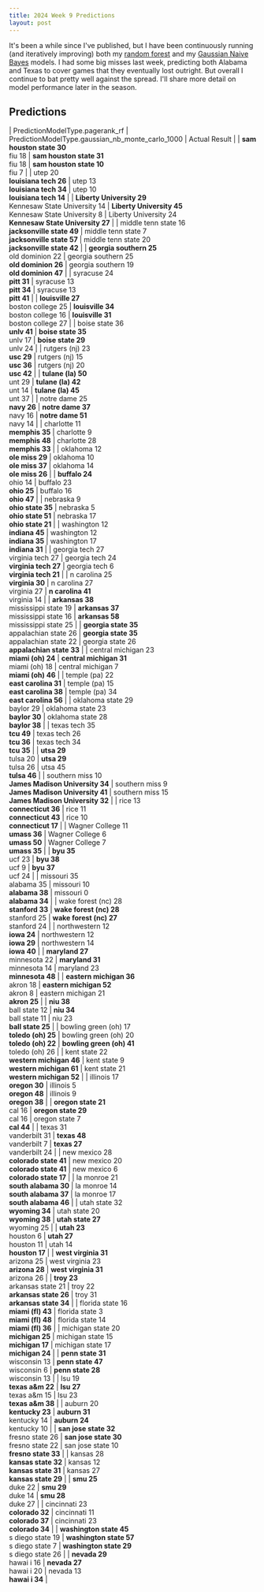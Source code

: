 ```yaml
---
title: 2024 Week 9 Predictions
layout: post
---
```


It's been a while since I've published, but I have been continuously running (and iteratively improving) both my [random forest](https://rylz.github.io/college-football/Predicting-the-2017-College-Football-Bowl-Season/) and my [Gaussian Naive Bayes](https://rylz.github.io/college-football/Bayesian-Analysis-of-College-Football/) models. I had some big misses last week, predicting both Alabama and Texas to cover games that they eventually lost outright. But overall I continue to bat pretty well against the spread. I'll share more detail on model performance later in the season.

## Predictions

| PredictionModelType.pagerank_rf | PredictionModelType.gaussian_nb_monte_carlo_1000 | Actual Result |
| **sam houston state 30**<br>fiu 18 | **sam houston state 31**<br>fiu 18 | **sam houston state 10**<br>fiu 7 |
| utep 20<br>**louisiana tech 26** | utep 13<br>**louisiana tech 34** | utep 10<br>**louisiana tech 14** |
| **Liberty University 29**<br>Kennesaw State University 14 | **Liberty University 45**<br>Kennesaw State University 8 | Liberty University 24<br>**Kennesaw State University 27** |
| middle tenn state 16<br>**jacksonville state 49** | middle tenn state 7<br>**jacksonville state 57** | middle tenn state 20<br>**jacksonville state 42** |
| **georgia southern 25**<br>old dominion 22 | georgia southern 25<br>**old dominion 26** | georgia southern 19<br>**old dominion 47** |
| syracuse 24<br>**pitt 31** | syracuse 13<br>**pitt 34** | syracuse 13<br>**pitt 41** |
| **louisville 27**<br>boston college 25 | **louisville 34**<br>boston college 16 | **louisville 31**<br>boston college 27 |
| boise state 36<br>**unlv 41** | **boise state 35**<br>unlv 17 | **boise state 29**<br>unlv 24 |
| rutgers (nj) 23<br>**usc 29** | rutgers (nj) 15<br>**usc 36** | rutgers (nj) 20<br>**usc 42** |
| **tulane (la) 50**<br>unt 29 | **tulane (la) 42**<br>unt 14 | **tulane (la) 45**<br>unt 37 |
| notre dame 25<br>**navy 26** | **notre dame 37**<br>navy 16 | **notre dame 51**<br>navy 14 |
| charlotte 11<br>**memphis 35** | charlotte 9<br>**memphis 48** | charlotte 28<br>**memphis 33** |
| oklahoma 12<br>**ole miss 29** | oklahoma 10<br>**ole miss 37** | oklahoma 14<br>**ole miss 26** |
| **buffalo 24**<br>ohio 14 | buffalo 23<br>**ohio 25** | buffalo 16<br>**ohio 47** |
| nebraska 9<br>**ohio state 35** | nebraska 5<br>**ohio state 51** | nebraska 17<br>**ohio state 21** |
| washington 12<br>**indiana 45** | washington 12<br>**indiana 35** | washington 17<br>**indiana 31** |
| georgia tech 27<br>virginia tech 27 | georgia tech 24<br>**virginia tech 27** | georgia tech 6<br>**virginia tech 21** |
| n carolina 25<br>**virginia 30** | n carolina 27<br>virginia 27 | **n carolina 41**<br>virginia 14 |
| **arkansas 38**<br>mississippi state 19 | **arkansas 37**<br>mississippi state 16 | **arkansas 58**<br>mississippi state 25 |
| **georgia state 35**<br>appalachian state 26 | **georgia state 35**<br>appalachian state 22 | georgia state 26<br>**appalachian state 33** |
| central michigan 23<br>**miami (oh) 24** | **central michigan 31**<br>miami (oh) 18 | central michigan 7<br>**miami (oh) 46** |
| temple (pa) 22<br>**east carolina 31** | temple (pa) 15<br>**east carolina 38** | temple (pa) 34<br>**east carolina 56** |
| oklahoma state 29<br>baylor 29 | oklahoma state 23<br>**baylor 30** | oklahoma state 28<br>**baylor 38** |
| texas tech 35<br>**tcu 49** | texas tech 26<br>**tcu 36** | texas tech 34<br>**tcu 35** |
| **utsa 29**<br>tulsa 20 | **utsa 29**<br>tulsa 26 | utsa 45<br>**tulsa 46** |
| southern miss 10<br>**James Madison University 34** | southern miss 9<br>**James Madison University 41** | southern miss 15<br>**James Madison University 32** |
| rice 13<br>**connecticut 36** | rice 11<br>**connecticut 43** | rice 10<br>**connecticut 17** |
| Wagner College 11<br>**umass 36** | Wagner College 6<br>**umass 50** | Wagner College 7<br>**umass 35** |
| **byu 35**<br>ucf 23 | **byu 38**<br>ucf 9 | **byu 37**<br>ucf 24 |
| missouri 35<br>alabama 35 | missouri 10<br>**alabama 38** | missouri 0<br>**alabama 34** |
| wake forest (nc) 28<br>**stanford 33** | **wake forest (nc) 28**<br>stanford 25 | **wake forest (nc) 27**<br>stanford 24 |
| northwestern 12<br>**iowa 24** | northwestern 12<br>**iowa 29** | northwestern 14<br>**iowa 40** |
| **maryland 27**<br>minnesota 22 | **maryland 31**<br>minnesota 14 | maryland 23<br>**minnesota 48** |
| **eastern michigan 36**<br>akron 18 | **eastern michigan 52**<br>akron 8 | eastern michigan 21<br>**akron 25** |
| **niu 38**<br>ball state 12 | **niu 34**<br>ball state 11 | niu 23<br>**ball state 25** |
| bowling green (oh) 17<br>**toledo (oh) 25** | bowling green (oh) 20<br>**toledo (oh) 22** | **bowling green (oh) 41**<br>toledo (oh) 26 |
| kent state 22<br>**western michigan 46** | kent state 9<br>**western michigan 61** | kent state 21<br>**western michigan 52** |
| illinois 17<br>**oregon 30** | illinois 5<br>**oregon 48** | illinois 9<br>**oregon 38** |
| **oregon state 21**<br>cal 16 | **oregon state 29**<br>cal 16 | oregon state 7<br>**cal 44** |
| texas 31<br>vanderbilt 31 | **texas 48**<br>vanderbilt 7 | **texas 27**<br>vanderbilt 24 |
| new mexico 28<br>**colorado state 41** | new mexico 20<br>**colorado state 41** | new mexico 6<br>**colorado state 17** |
| la monroe 21<br>**south alabama 30** | la monroe 14<br>**south alabama 37** | la monroe 17<br>**south alabama 46** |
| utah state 32<br>**wyoming 34** | utah state 20<br>**wyoming 38** | **utah state 27**<br>wyoming 25 |
| **utah 23**<br>houston 6 | **utah 27**<br>houston 11 | utah 14<br>**houston 17** |
| **west virginia 31**<br>arizona 25 | west virginia 23<br>**arizona 28** | **west virginia 31**<br>arizona 26 |
| **troy 23**<br>arkansas state 21 | troy 22<br>**arkansas state 26** | troy 31<br>**arkansas state 34** |
| florida state 16<br>**miami (fl) 43** | florida state 3<br>**miami (fl) 48** | florida state 14<br>**miami (fl) 36** |
| michigan state 20<br>**michigan 25** | michigan state 15<br>**michigan 17** | michigan state 17<br>**michigan 24** |
| **penn state 31**<br>wisconsin 13 | **penn state 47**<br>wisconsin 6 | **penn state 28**<br>wisconsin 13 |
| lsu 19<br>**texas a&m 22** | **lsu 27**<br>texas a&m 15 | lsu 23<br>**texas a&m 38** |
| auburn 20<br>**kentucky 23** | **auburn 31**<br>kentucky 14 | **auburn 24**<br>kentucky 10 |
| **san jose state 32**<br>fresno state 26 | **san jose state 30**<br>fresno state 22 | san jose state 10<br>**fresno state 33** |
| kansas 28<br>**kansas state 32** | kansas 12<br>**kansas state 31** | kansas 27<br>**kansas state 29** |
| **smu 25**<br>duke 22 | **smu 29**<br>duke 14 | **smu 28**<br>duke 27 |
| cincinnati 23<br>**colorado 32** | cincinnati 11<br>**colorado 37** | cincinnati 23<br>**colorado 34** |
| **washington state 45**<br>s diego state 19 | **washington state 57**<br>s diego state 7 | **washington state 29**<br>s diego state 26 |
| **nevada 29**<br>hawai i 16 | **nevada 27**<br>hawai i 20 | nevada 13<br>**hawai i 34** |

